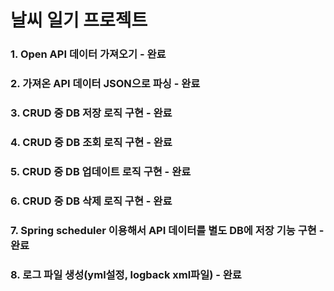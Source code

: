 # 날씨 일기 프로젝트

### 1. Open API 데이터 가져오기 - 완료
### 2. 가져온 API 데이터 JSON으로 파싱 - 완료
### 3. CRUD 중 DB 저장 로직 구현 - 완료
### 4. CRUD 중 DB 조회 로직 구현 - 완료
### 5. CRUD 중 DB 업데이트 로직 구현 - 완료
### 6. CRUD 중 DB 삭제 로직 구현 - 완료
### 7. Spring scheduler 이용해서 API 데이터를 별도 DB에 저장 기능 구현 - 완료
### 8. 로그 파일 생성(yml설정, logback xml파일) - 완료
